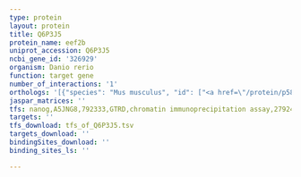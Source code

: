 ```yaml
---
type: protein
layout: protein
title: Q6P3J5
protein_name: eef2b
uniprot_accession: Q6P3J5
ncbi_gene_id: '326929'
organism: Danio rerio
function: target gene
number_of_interactions: '1'
orthologs: '[{"species": "Mus musculus", "id": ["<a href=\"/protein/p58252\">P58252</a>"]}, {"species": "Drosophila melanogaster", "id": ["<a href=\"/protein/p13060\">P13060</a>"]}, {"species": "Caenorhabditis elegans", "id": ["<a href=\"/protein/p29691\">P29691</a>"]}, {"species": "Saccharomyces cerevisiae", "id": ["<a href=\"/protein/p32324\">P32324</a>"]}]'
jaspar_matrices: ''
tfs: nanog,A5JNG8,792333,GTRD,chromatin immunoprecipitation assay,27924024%5Buid%5D,No
targets: ''
tfs_download: tfs_of_Q6P3J5.tsv
targets_download: ''
bindingSites_download: ''
binding_sites_ls: ''

---
```

